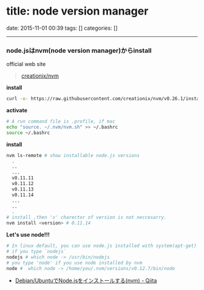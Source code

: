 title: node version manager
==========
date: 2015-11-01 00:39
tags: []
categories: []
- - -

### node.jsはnvm(node version manager)からinstall

official web site
> [creationix/nvm](https://github.com/creationix/nvm)

__install__
```bash
curl -o- https://raw.githubusercontent.com/creationix/nvm/v0.26.1/install.sh | bash
```

__activate__
```bash
# A run command file is .profile, if mac
echo "source. ~/.nvm/nvm.sh" >> ~/.bashrc
source ~/.bashrc
```

__install__
```bash
nvm ls-remote # show installable node.js versions
  .
  ..
  ...
  v0.11.11
  v0.11.12
  v0.11.13
  v0.11.14
  ...
  ..
  .
# install ,then 'v' charector of version is not neccesarry.
nvm install <version> # 0.11.14
```

__Let's use node!!!__
```bash
# In linux default, you can use node.js installed with system(apt-get)
# if you type `nodejs`
nodejs # which node -> /usr/bin/nodejs
# you type 'node' if you use node installed by nvm
node #  which node -> /home/you/.nvm/versions/v0.12.7/bin/node
```

- [Debian/UbuntuでNode.jsをインストールする(nvm) - Qiita](http://qiita.com/tamurashingo@github/items/6348863668e1e3fd70c9)

